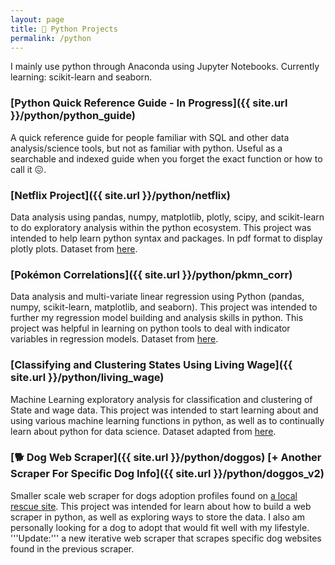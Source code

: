 ```yaml
---
layout: page
title: 🐍 Python Projects
permalink: /python
---
```


I mainly use python through Anaconda using Jupyter Notebooks. Currently learning: scikit-learn and seaborn.

### [Python Quick Reference Guide - In Progress]({{ site.url }}/python/python_guide)
A quick reference guide for people familiar with SQL and other data analysis/science tools, but not as familiar with python. Useful as a searchable and indexed guide when you forget the exact function or how to call it 😖. 

### [Netflix Project]({{ site.url }}/python/netflix)
Data analysis using pandas, numpy, matplotlib, plotly, scipy, and scikit-learn to do exploratory analysis within the python ecosystem. This project was intended to help learn python syntax and packages. In pdf format to display plotly plots. Dataset from [here](https://www.kaggle.com/syedmubarak/netflix-dataset-latest-2021).

### [Pokémon Correlations]({{ site.url }}/python/pkmn_corr)
Data analysis and multi-variate linear regression using Python (pandas, numpy, scikit-learn, matplotlib, and seaborn). This project was intended to further my regression model building and analysis skills in python. This project was helpful in learning on python tools to deal with indicator variables in regression models. Dataset from [here](https://www.kaggle.com/mariotormo/complete-pokemon-dataset-updated-090420).

### [Classifying and Clustering States Using Living Wage]({{ site.url }}/python/living_wage)
Machine Learning exploratory analysis for classification and clustering of State and wage data. This project was intended to start learning about and using various machine learning functions in python, as well as to continually learn about python for data science. Dataset adapted from [here](https://www.kaggle.com/brandonconrady/living-wage-50-states).

### [🐕 Dog Web Scraper]({{ site.url }}/python/doggos) [+ Another Scraper For Specific Dog Info]({{ site.url }}/python/doggos_v2)
Smaller scale web scraper for dogs adoption profiles found on [a local rescue site](https://fetchwi.org/adopt). This project was intended for learn about how to build a web scraper in python, as well as exploring ways to store the data. I also am personally looking for a dog to adopt that would fit well with my lifestyle. '''Update:''' a new iterative web scraper that scrapes specific dog websites found in the previous scraper.